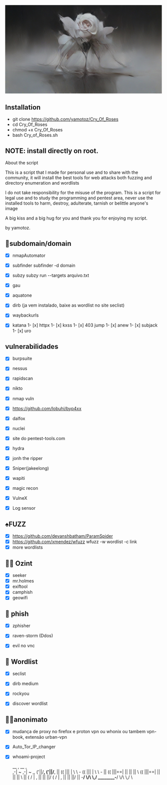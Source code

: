 


<img src="src/rose cry.jpg">


## Installation
 - git clone https://github.com/yamotoz/Cry_Of_Roses
 - cd Cry_Of_Roses
 - chmod +x Cry_Of_Roses
 - bash Cry_of_Roses.sh



## NOTE: install directly on root.

About the script

This is a script that I made for personal use and to share with the community, it will install the best tools for
web attacks both fuzzing and directory enumeration and wordlists

I do not take responsibility for the misuse of the program. This is a script for legal use and to study the programming and pentest area, never use the installed tools to harm, destroy, adulterate, tarnish or belittle anyone's image

A big kiss and a big hug for you and thank you for enjoying my script.


by yamotoz.




## 👺subdomain/domain 
- [x]  nmapAutomator
- [x]  subfinder      subfinder -d domain
- [x]  subzy                    subzy run --targets arquivo.txt
- [x]  gau     
- [x]  aquatone
- [x]  dirb (ja vem instalado, baixe as wordlist no site seclist)
- [x]  waybackurls
- [x]  katana
1- [x] httpx
1- [x] kxss 
1- [x] 403 jump
1- [x] anew 
1- [x] subjack
1- [x] uro 



## vulnerabilidades
- [x]  burpsuite
- [x]  nessus
- [x]  rapidscan
- [x]  nikto
- [x]  nmap vuln
- [x]  https://github.com/lobuhi/byp4xx
- [x]  dalfox
- [x]  nuclei
- [x] site do pentest-tools.com
- [x] hydra
- [x] jonh the ripper
- [x] Sniper(jakeelong)
- [x] wapiti
- [x] magic recon
- [x] VulneX
- [x] Log sensor


## ♠️FUZZ
- [x]  https://github.com/devanshbatham/ParamSpider     
- [x]  https://github.com/xmendez/wfuzz           wfuzz -w wordlist -c link
- [x]  more wordlists

## 👩‍💻 Ozint
- [x] seeker
- [x] mr.holmes
- [x] exiftool
- [x] camphish
- [x] geowifi

## 🎨 phish
- [x] zphisher
- [x] raven-storm (Ddos)
- [x] evil no vnc


## 📖 Wordlist
- [x] seclist
- [x] dirb medium
- [x] rockyou 
- [x] discover wordlist


## 🕵️‍♂️anonimato
- [x]  mudança de proxy no firefox e proton vpn ou whonix ou tambem vpn-book, extensão urban-vpn
- [x]  Auto_Tor_IP_changer
- [x]  whoami-project


     __ ,                        __ ,                 
  ,-| ~                       ,-| ~               ,, 
 ('||/__,                    ('||/__,             || 
(( |||  | \\ \\  _-_        (( |||  | \\ \\  _-_  || 
(( |||==| || || || \\       (( |||==| || || || \\ || 
 ( / |  , || || ||/          ( / |  , || || ||/   || 
  -____/  \\/\\ \\,/ ________-____/  \\/\\ \\,/  \\ 
                                                     
                                                     
                                                       